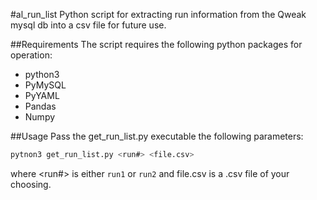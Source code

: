#al_run_list
Python script for extracting run information from the Qweak mysql db into a csv file for future use.

##Requirements
The script requires the following python packages for operation: 

* python3
* PyMySQL
* PyYAML
* Pandas
* Numpy

##Usage
Pass the get_run_list.py executable the following parameters:

```bash
pytnon3 get_run_list.py <run#> <file.csv>
```
where <run#> is either `run1` or `run2` and file.csv is a .csv file of your choosing.
